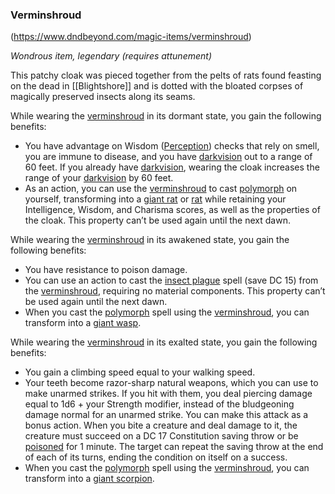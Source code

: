 ### Verminshroud
(https://www.dndbeyond.com/magic-items/verminshroud)

_Wondrous item, legendary (requires attunement)_

This patchy cloak was pieced together from the pelts of rats found feasting on the dead in [[Blightshore]] and is dotted with the bloated corpses of magically preserved insects along its seams.

While wearing the [verminshroud](https://www.dndbeyond.com/magic-items/verminshroud) in its dormant state, you gain the following benefits:

-   You have advantage on Wisdom ([Perception](https://www.dndbeyond.com/compendium/rules/basic-rules/using-ability-scores#Perception)) checks that rely on smell, you are immune to disease, and you have [darkvision](https://www.dndbeyond.com/compendium/rules/basic-rules/monsters#Darkvision) out to a range of 60 feet. If you already have [darkvision](https://www.dndbeyond.com/compendium/rules/basic-rules/monsters#Darkvision), wearing the cloak increases the range of your [darkvision](https://www.dndbeyond.com/compendium/rules/basic-rules/monsters#Darkvision) by 60 feet.
-   As an action, you can use the [verminshroud](https://www.dndbeyond.com/magic-items/verminshroud) to cast [polymorph](https://www.dndbeyond.com/spells/polymorph) on yourself, transforming into a [giant rat](https://www.dndbeyond.com/monsters/giant-rat) or [rat](https://www.dndbeyond.com/monsters/rat) while retaining your Intelligence, Wisdom, and Charisma scores, as well as the properties of the cloak. This property can’t be used again until the next dawn.

While wearing the [verminshroud](https://www.dndbeyond.com/magic-items/verminshroud) in its awakened state, you gain the following benefits:

-   You have resistance to poison damage.
-   You can use an action to cast the [insect plague](https://www.dndbeyond.com/spells/insect-plague) spell (save DC 15) from the [verminshroud](https://www.dndbeyond.com/magic-items/verminshroud), requiring no material components. This property can’t be used again until the next dawn.
-   When you cast the [polymorph](https://www.dndbeyond.com/spells/polymorph) spell using the [verminshroud](https://www.dndbeyond.com/magic-items/verminshroud), you can transform into a [giant wasp](https://www.dndbeyond.com/monsters/giant-wasp).

While wearing the [verminshroud](https://www.dndbeyond.com/magic-items/verminshroud) in its exalted state, you gain the following benefits:

-   You gain a climbing speed equal to your walking speed.
-   Your teeth become razor-sharp natural weapons, which you can use to make unarmed strikes. If you hit with them, you deal piercing damage equal to 1d6 + your Strength modifier, instead of the bludgeoning damage normal for an unarmed strike. You can make this attack as a bonus action. When you bite a creature and deal damage to it, the creature must succeed on a DC 17 Constitution saving throw or be [poisoned](https://www.dndbeyond.com/compendium/rules/basic-rules/appendix-a-conditions#Poisoned) for 1 minute. The target can repeat the saving throw at the end of each of its turns, ending the condition on itself on a success.
-   When you cast the [polymorph](https://www.dndbeyond.com/spells/polymorph) spell using the [verminshroud](https://www.dndbeyond.com/magic-items/verminshroud), you can transform into a [giant scorpion](https://www.dndbeyond.com/monsters/giant-scorpion).